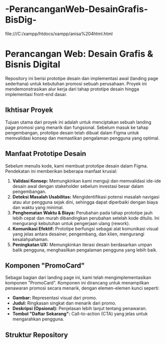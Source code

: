 # -PerancanganWeb-DesainGrafis-BisDig-

file:///C:/xampp/htdocs/xampp/anisa%204html.html

# Perancangan Web: Desain Grafis & Bisnis Digital

Repository ini berisi prototipe desain dan implementasi awal (landing page sederhana) untuk kebutuhan promosi sebuah perusahaan. Proyek ini mendemonstrasikan alur kerja dari tahap prototipe desain hingga implementasi front-end dasar.

## Ikhtisar Proyek

Tujuan utama dari proyek ini adalah untuk menciptakan sebuah landing page promosi yang menarik dan fungsional. Sebelum masuk ke tahap pengembangan, prototipe desain telah dibuat dalam Figma untuk memvalidasi konsep dan memastikan pengalaman pengguna yang optimal.

## Manfaat Prototipe Desain

Sebelum menulis kode, kami membuat prototipe desain dalam Figma. Pendekatan ini memberikan beberapa manfaat krusial:

1.  **Validasi Konsep:** Memungkinkan kami menguji dan memvalidasi ide-ide desain awal dengan stakeholder sebelum investasi besar dalam pengembangan.
2.  **Deteksi Masalah Usabilitas:** Mengidentifikasi potensi masalah navigasi atau alur pengguna sejak dini, sehingga dapat diperbaiki dengan biaya dan waktu yang minimal.
3.  **Penghematan Waktu & Biaya:** Perubahan pada tahap prototipe jauh lebih cepat dan murah dibandingkan perubahan setelah kode ditulis. Ini mengurangi kebutuhan untuk pengerjaan ulang (rework).
4.  **Komunikasi Efektif:** Prototipe berfungsi sebagai alat komunikasi visual yang jelas antara desainer, pengembang, dan klien, mengurangi kesalahpahaman.
5.  **Peningkatan UX:** Memungkinkan iterasi desain berdasarkan umpan balik pengguna, menghasilkan pengalaman pengguna yang lebih baik.

## Komponen "PromoCard"

Sebagai bagian dari landing page ini, kami telah mengimplementasikan komponen "PromoCard". Komponen ini dirancang untuk menampilkan penawaran promosi secara menarik, dengan elemen-elemen kunci seperti:

* **Gambar:** Representasi visual dari promo.
* **Judul:** Ringkasan singkat dan menarik dari promo.
* **Deskripsi (Opsional):** Penjelasan lebih lanjut tentang penawaran.
* **Tombol "Daftar Sekarang":** Call-to-action (CTA) yang jelas untuk mengarahkan pengguna.

## Struktur Repository
